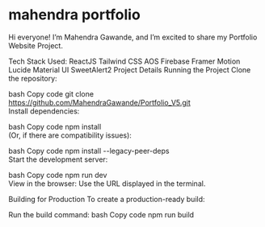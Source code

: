 # mahendra portfolio
Hi everyone!
I’m Mahendra Gawande, and I’m excited to share my Portfolio Website Project.

Tech Stack Used:
ReactJS
Tailwind CSS
AOS
Firebase
Framer Motion
Lucide
Material UI
SweetAlert2
Project Details
Running the Project
Clone the repository:

bash
Copy code
git clone https://github.com/MahendraGawande/Portfolio_V5.git  
Install dependencies:

bash
Copy code
npm install  
(Or, if there are compatibility issues):

bash
Copy code
npm install --legacy-peer-deps  
Start the development server:

bash
Copy code
npm run dev  
View in the browser:
Use the URL displayed in the terminal.

Building for Production
To create a production-ready build:

Run the build command:
bash
Copy code
npm run build  
